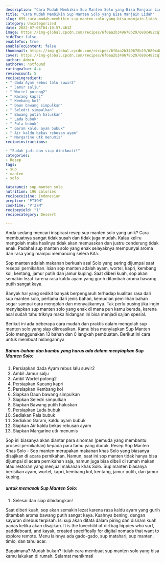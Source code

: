 ```yaml
---
description: "Cara Mudah Membikin Sup Manten Solo yang Bisa Manjain Lidah"
title: "Cara Mudah Membikin Sup Manten Solo yang Bisa Manjain Lidah"
slug: 699-cara-mudah-membikin-sup-manten-solo-yang-bisa-manjain-lidah
category: Uncategorized
date: 2022-07-05T04:10:57.461Z
image: https://img-global.cpcdn.com/recipes/6f0aa2b349678b29/680x482cq70/sup-manten-solo-foto-resep-utama.jpg
hideToc: false
enableToc: true
enableTocContent: false
thumbnail: https://img-global.cpcdn.com/recipes/6f0aa2b349678b29/680x482cq70/sup-manten-solo-foto-resep-utama.jpg
cover: https://img-global.cpcdn.com/recipes/6f0aa2b349678b29/680x482cq70/sup-manten-solo-foto-resep-utama.jpg
author: Admin
authorAv: notfound
ratingvalue: 4.4
reviewcount: 5
recipeingredient:
- " dada Ayam rebus lalu suwir2"
- " Jamur salju"
- " Wortel potong2"
- " Kacang kapri"
- " Kembang kol"
- " Daun bawang simpulkan"
- " Seledri simpulkan"
- " Bawang putih haluskan"
- " Lada bubuk"
- " Pala bubuk"
- " Garam kaldu ayam bubuk"
- " Air kaldu bekas rebusan ayam"
- " Margarine utk menumis"
recipeinstructions:

- "Sudah jadi dan siap dinikmati!"
categories:
- Resep
tags:
- sup
- manten
- solo

katakunci: sup manten solo 
nutrition: 196 calories
recipecuisine: Indonesian
preptime: "PT39M"
cooktime: "PT37M"
recipeyield: "1"
recipecategory: Dessert

---
```





Anda sedang mencari inspirasi resep sup manten solo yang unik? Cara membuatnya sangat tidak susah dan tidak juga mudah. Kalau keliru mengolah maka hasilnya tidak akan memuaskan dan justru cenderung tidak enak. Padahal sup manten solo yang enak selayaknya mempunyai aroma dan rasa yang mampu memancing selera Kita.





Sop manten adalah makanan berkuah asal Solo yang sering dijumpai saat resepsi pernikahan. Isian sop manten adalah ayam, wortel, kapri, kembang kol, kentang, jamur putih dan jamur kuping. Saat diberi kuah, sop akan semakin lezat karena rasa kaldu ayam yang gurih ditambah aroma bawang putih sangat kaya.

Banyak hal yang sedikit banyak berpengaruh terhadap kualitas rasa dari sup manten solo, pertama dari jenis bahan, kemudian pemilihan bahan segar sampai cara mengolah dan menyajikannya. Tak perlu pusing jika ingin menyiapkan sup manten solo yang enak di mana pun kamu berada, karena asal sudah tahu triknya maka hidangan ini bisa menjadi sajian spesial.






Berikut ini ada beberapa cara mudah dan praktis dalam mengolah sup manten solo yang siap dikreasikan. Kamu bisa menyiapkan Sup Manten Solo menggunakan 13 bahan dan 0 langkah pembuatan. Berikut ini cara untuk membuat hidangannya.

<!--inarticleads1-->

##### Bahan-bahan dan bumbu yang harus ada dalam menyiapkan Sup Manten Solo:

1. Persiapkan  dada Ayam rebus lalu suwir2
1. Ambil  Jamur salju
1. Ambil  Wortel potong2
1. Persiapkan  Kacang kapri
1. Persiapkan  Kembang kol
1. Siapkan  Daun bawang simpulkan
1. Siapkan  Seledri simpulkan
1. Siapkan  Bawang putih haluskan
1. Persiapkan  Lada bubuk
1. Sediakan  Pala bubuk
1. Sediakan  Garam, kaldu ayam bubuk
1. Siapkan  Air kaldu bekas rebusan ayam
1. Siapkan  Margarine utk menumis


Sop ini biasanya akan diantar para sinoman (pemuda yang membantu prosesi pernikahan) kepada para tamu yang duduk. Resep Sop Manten Khas Solo - Sop manten merupakan makanan khas Solo yang biasanya disajikan di acara pernikahan. Namun, saat ini sop manten tidak hanya bisa dijumpai di acara pernikahan saja, namun juga bisa dibeli di rumah makan atau restoran yang menjual makanan khas Solo. Sup manten biasanya berisikan ayam, wortel, kapri, kembang kol, kentang, jamur putih, dan jamur kuping. 

<!--inarticleads2-->

#####  untuk memasak Sup Manten Solo:


1. Selesai dan siap dihidangkan!

Saat diberi kuah, sop akan semakin lezat karena rasa kaldu ayam yang gurih ditambah aroma bawang putih sangat kaya. Kuahnya bening, dengan sayuran direbus terpisah. Isi sup akan ditata dalam piring dan disiram kuah panas ketika akan disajikan. It is the lovechild of dirtbag hippies who surf, paddleboard, and kayak, created specifically for digital nomads that want to explore remote. Menu lainnya ada gado-gado, sup matahari, sup manten, timlo, dan tahu acar. 

Bagaimana? Mudah bukan? Itulah cara membuat sup manten solo yang bisa kamu lakukan di rumah. Selamat menikmati
